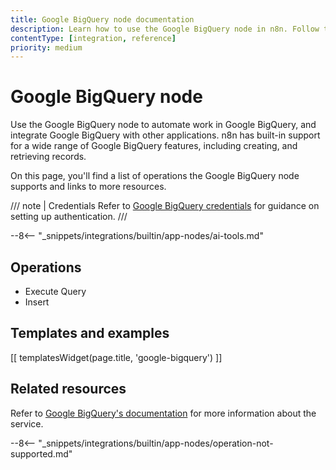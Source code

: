 ```yaml
---
title: Google BigQuery node documentation
description: Learn how to use the Google BigQuery node in n8n. Follow technical documentation to integrate Google BigQuery node into your workflows.
contentType: [integration, reference]
priority: medium
---
```


# Google BigQuery node

Use the Google BigQuery node to automate work in Google BigQuery, and integrate Google BigQuery with other applications. n8n has built-in support for a wide range of Google BigQuery features, including creating, and retrieving records.

On this page, you'll find a list of operations the Google BigQuery node supports and links to more resources.

/// note | Credentials
Refer to [Google BigQuery credentials](/integrations/builtin/credentials/google/index.md) for guidance on setting up authentication. 
///

--8<-- "_snippets/integrations/builtin/app-nodes/ai-tools.md"

## Operations

- Execute Query
- Insert

## Templates and examples

<!-- see https://www.notion.so/n8n/Pull-in-templates-for-the-integrations-pages-37c716837b804d30a33b47475f6e3780 -->
[[ templatesWidget(page.title, 'google-bigquery') ]]

## Related resources

Refer to [Google BigQuery's documentation](https://cloud.google.com/bigquery/docs/reference/rest) for more information about the service.

--8<-- "_snippets/integrations/builtin/app-nodes/operation-not-supported.md"
